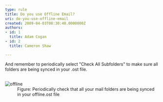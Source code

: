 ```yaml
---
type: rule
title: Do you use Offline Email?
uri: do-you-use-offline-email
created: 2009-04-03T08:30:40.0000000Z
authors:
- id: 1
  title: Adam Cogan
- id: 2
  title: Cameron Shaw

---
```




<span class='intro'> ​​And remember to periodically select &quot;Check All Subfolders&quot; to make sure all folders are being synced in your .ost file.<br>
<br>
 </span>

<dl class="image"><dt><img src="/PublishingImages/offline.JPG" alt="offline" /></dt><dd>Figure&#58; Periodically check that all your mail folders are being synced in your offline.ost file </dd> </dl>



